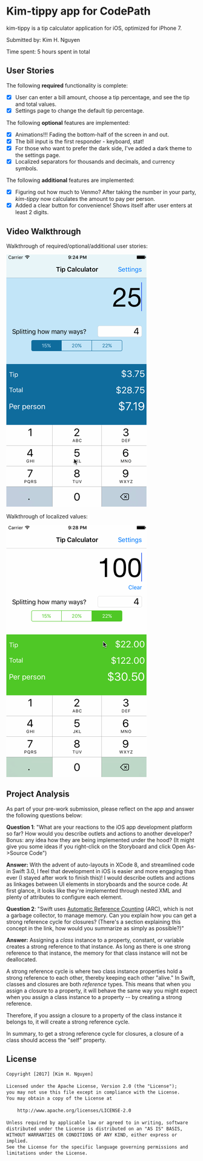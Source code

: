 # Kim-tippy app for CodePath

kim-tippy is a tip calculator application for iOS, optimized for iPhone 7.

Submitted by: Kim H. Nguyen

Time spent: 5 hours spent in total

## User Stories

The following **required** functionality is complete:

* [x] User can enter a bill amount, choose a tip percentage, and see the tip and total values.
* [x] Settings page to change the default tip percentage.

The following **optional** features are implemented:
* [x] Animations!!! Fading the bottom-half of the screen in and out.
* [x] The bill input is the first responder - keyboard, stat!
* [x] For those who want to prefer the dark side, I've added a dark theme to the settings page.
* [x] Localized separators for thousands and decimals, and currency symbols.

The following **additional** features are implemented:

* [x] Figuring out how much to Venmo? After taking the number in your party, *kim-tippy* now calculates the amount to pay per person.
* [x] Added a clear button for convenience! Shows itself after user enters at least 2 digits.

## Video Walkthrough

Walkthrough of required/optional/additional user stories:

![Tip calculator demo](gifs/demo1_required.gif "Tip calculator demo")

Walkthrough of localized values:

![Tip calculator localized demo](gifs/demo2_locale.gif "Tip calculator localized demo")

## Project Analysis

As part of your pre-work submission, please reflect on the app and answer the following questions below:

**Question 1**: "What are your reactions to the iOS app development platform so far? How would you describe outlets and actions to another developer? Bonus: any idea how they are being implemented under the hood? (It might give you some ideas if you right-click on the Storyboard and click Open As->Source Code")

**Answer:** With the advent of auto-layouts in XCode 8, and streamlined code in Swift 3.0, I feel that development in iOS is easier and more engaging than ever (I stayed after work to finish this)! I would describe outlets and actions as linkages between UI elements in storyboards and the source code. At first glance, it looks like they're implemented through nested XML and plenty of attributes to configure each element.

**Question 2**: "Swift uses [Automatic Reference Counting](https://developer.apple.com/library/content/documentation/Swift/Conceptual/Swift_Programming_Language/AutomaticReferenceCounting.html#//apple_ref/doc/uid/TP40014097-CH20-ID49) (ARC), which is not a garbage collector, to manage memory. Can you explain how you can get a strong reference cycle for closures? (There's a section explaining this concept in the link, how would you summarize as simply as possible?)"

**Answer:** Assigning a *class* instance to a property, constant, or variable creates a strong reference to that instance.  As long as there is one strong reference to that instance, the memory for that class instance will not be deallocated.

A strong reference cycle is where two class instance properties hold a strong reference to each other, thereby keeping each other "alive." In Swift, classes and closures are both *reference* types. This means that when you assign a closure to a property, it will behave the same way you might expect when you assign a class instance to a property -- by creating a strong reference.

Therefore, if you assign a closure to a property of the class instance it belongs to, it will create a strong reference cycle.

In summary, to get a strong reference cycle for closures, a closure of a class should access the "self" property.


## License

    Copyright [2017] [Kim H. Nguyen]

    Licensed under the Apache License, Version 2.0 (the "License");
    you may not use this file except in compliance with the License.
    You may obtain a copy of the License at

        http://www.apache.org/licenses/LICENSE-2.0

    Unless required by applicable law or agreed to in writing, software
    distributed under the License is distributed on an "AS IS" BASIS,
    WITHOUT WARRANTIES OR CONDITIONS OF ANY KIND, either express or implied.
    See the License for the specific language governing permissions and
    limitations under the License.
